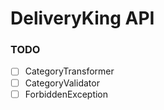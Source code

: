 # DeliveryKing API

### TODO

- [ ] CategoryTransformer
- [ ] CategoryValidator
- [ ] ForbiddenException
